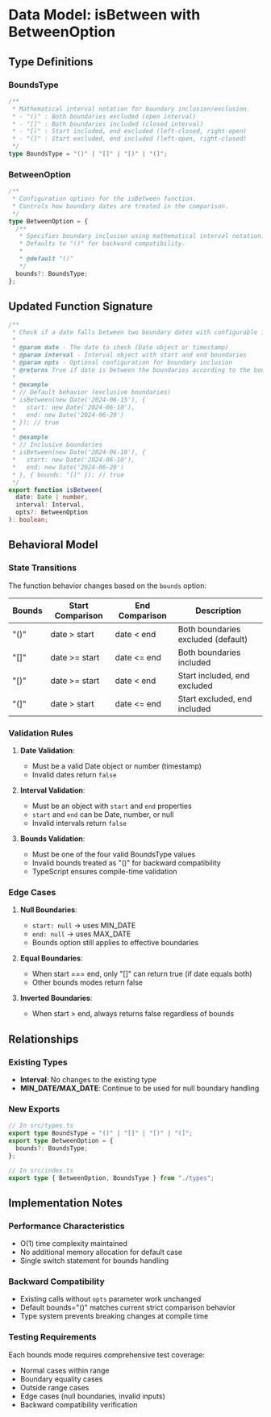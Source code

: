 # Data Model: isBetween with BetweenOption

## Type Definitions

### BoundsType
```typescript
/**
 * Mathematical interval notation for boundary inclusion/exclusion.
 * - "()" : Both boundaries excluded (open interval)
 * - "[]" : Both boundaries included (closed interval)
 * - "[)" : Start included, end excluded (left-closed, right-open)
 * - "(]" : Start excluded, end included (left-open, right-closed)
 */
type BoundsType = "()" | "[]" | "[)" | "(]";
```

### BetweenOption
```typescript
/**
 * Configuration options for the isBetween function.
 * Controls how boundary dates are treated in the comparison.
 */
type BetweenOption = {
  /**
   * Specifies boundary inclusion using mathematical interval notation.
   * Defaults to "()" for backward compatibility.
   *
   * @default "()"
   */
  bounds?: BoundsType;
};
```

## Updated Function Signature

```typescript
/**
 * Check if a date falls between two boundary dates with configurable inclusion.
 *
 * @param date - The date to check (Date object or timestamp)
 * @param interval - Interval object with start and end boundaries
 * @param opts - Optional configuration for boundary inclusion
 * @returns True if date is between the boundaries according to the bounds configuration
 *
 * @example
 * // Default behavior (exclusive boundaries)
 * isBetween(new Date('2024-06-15'), {
 *   start: new Date('2024-06-10'),
 *   end: new Date('2024-06-20')
 * }); // true
 *
 * @example
 * // Inclusive boundaries
 * isBetween(new Date('2024-06-10'), {
 *   start: new Date('2024-06-10'),
 *   end: new Date('2024-06-20')
 * }, { bounds: "[]" }); // true
 */
export function isBetween(
  date: Date | number,
  interval: Interval,
  opts?: BetweenOption
): boolean;
```

## Behavioral Model

### State Transitions

The function behavior changes based on the `bounds` option:

| Bounds | Start Comparison | End Comparison | Description |
|--------|-----------------|----------------|-------------|
| "()" | date > start | date < end | Both boundaries excluded (default) |
| "[]" | date >= start | date <= end | Both boundaries included |
| "[)" | date >= start | date < end | Start included, end excluded |
| "(]" | date > start | date <= end | Start excluded, end included |

### Validation Rules

1. **Date Validation**:
   - Must be a valid Date object or number (timestamp)
   - Invalid dates return `false`

2. **Interval Validation**:
   - Must be an object with `start` and `end` properties
   - `start` and `end` can be Date, number, or null
   - Invalid intervals return `false`

3. **Bounds Validation**:
   - Must be one of the four valid BoundsType values
   - Invalid bounds treated as "()" for backward compatibility
   - TypeScript ensures compile-time validation

### Edge Cases

1. **Null Boundaries**:
   - `start: null` → uses MIN_DATE
   - `end: null` → uses MAX_DATE
   - Bounds option still applies to effective boundaries

2. **Equal Boundaries**:
   - When start === end, only "[]" can return true (if date equals both)
   - Other bounds modes return false

3. **Inverted Boundaries**:
   - When start > end, always returns false regardless of bounds

## Relationships

### Existing Types
- **Interval**: No changes to the existing type
- **MIN_DATE/MAX_DATE**: Continue to be used for null boundary handling

### New Exports
```typescript
// In src/types.ts
export type BoundsType = "()" | "[]" | "[)" | "(]";
export type BetweenOption = {
  bounds?: BoundsType;
};

// In src/index.ts
export type { BetweenOption, BoundsType } from "./types";
```

## Implementation Notes

### Performance Characteristics
- O(1) time complexity maintained
- No additional memory allocation for default case
- Single switch statement for bounds handling

### Backward Compatibility
- Existing calls without `opts` parameter work unchanged
- Default bounds="()" matches current strict comparison behavior
- Type system prevents breaking changes at compile time

### Testing Requirements
Each bounds mode requires comprehensive test coverage:
- Normal cases within range
- Boundary equality cases
- Outside range cases
- Edge cases (null boundaries, invalid inputs)
- Backward compatibility verification